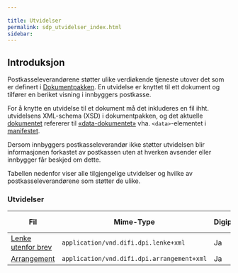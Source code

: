 ```yaml
---
  
title: Utvidelser  
permalink: sdp_utvidelser_index.html
sidebar:
---
```


## Introduksjon

Postkasseleverandørene støtter ulike verdiøkende tjeneste utover det som
er definert i [Dokumentpakken](../Dokumentpakke/). En utvidelse er knyttet
til ett dokument og tilfører en beriket visning i innbyggers postkasse.

For å knytte en utvidelse til et dokument må det inkluderes en fil ihht.
utvidelsens XML-schema (XSD) i dokumentpakken, og det aktuelle
[dokumentet](../../begrep/Dokument.md) refererer til
[«data-dokumentet»](../../begrep/DokumentData.md) vha. `<data>`-elementet
i [manifestet](../Dokumentpakke/Manifest.md).

Dersom innbyggers postkasseleverandør ikke støtter utvidelsen blir
informasjonen forkastet av postkassen uten at hverken avsender eller
innbygger får beskjed om dette.

Tabellen nedenfor viser alle tilgjengelige utvidelser og hvilke av
postkasseleverandørene som støtter de ulike.

### Utvidelser

| Fil     | Mime-Type      | Digipost | e-Boks |
| --- | --- | --- | --- |
| [Lenke utenfor brev](Lenke.md) | `application/vnd.difi.dpi.lenke+xml`       | Ja       | Ja     |
| [Arrangement](Arrangement.md)  | `application/vnd.difi.dpi.arrangement+xml` | Ja       | Ja     |
